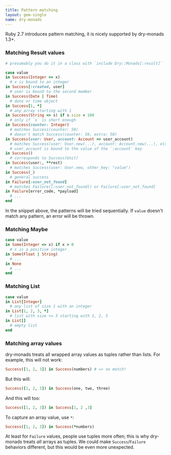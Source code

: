 ```yaml
---
title: Pattern matching
layout: gem-single
name: dry-monads
---
```


Ruby 2.7 introduces pattern matching, it is nicely supported by dry-monads 1.3+.

### Matching Result values

```ruby
# presumably you do it in a class with `include Dry::Monads[:result]`

case value
in Success(Integer => x)
  # x is bound to an integer
in Success[:created, user]
  # user is bound to the second member
in Success(Date | Time)
  # date or time object
in Success[1, *]
  # any array starting with 1
in Success(String => s) if s.size < 100
  # only if `s` is short enough
in Success(counter: Integer)
  # matches Success(counter: 50)
  # doesn't match Success(counter: 50, extra: 50)
in Success(user: User, account: Account => user_account)
  # matches Success(user: User.new(...), account: Account.new(...), else: ...)
  # user_account is bound to the value of the `:account` key
in Success()
  # corresponds to Success(Unit)
in Success(user:, **rest)
  # matches Success(user: User.new, other_key: "value")
in Success(_)
  # general success
in Failure[:user_not_found]
  # matches Failure([:user_not_found]) or Failure[:user_not_found]
in Failure[error_code, *payload]
  # ...
end
```

In the snippet above, the patterns will be tried sequentially. If `value` doesn't match any pattern, an error will be thrown.

### Matching Maybe

```ruby
case value
in Some(Integer => x) if x > 0
  # x is a positive integer
in Some(Float | String)
  # ...
in None
  # ...
end
```

### Matching List

```ruby
case value
in List[Integer]
  # any list of size 1 with an integer
in List[1, 2, 3, *]
  # list with size >= 3 starting with 1, 2, 3
in List[]
  # empty list
end
```

### Matching array values

dry-monads treats all wrapped array values as tuples rather than lists.
For example, this will not work:

```ruby
Success([1, 2, 3]) in Success(numbers) # => no match!
```

But this will:

```ruby
Success([1, 2, 3]) in Success(one, two, three)
```

And this will too:

```ruby
Success([1, 2, 3]) in Success[1, 2 ,3]
```

To capture an array value, use `*`:

```ruby
Success([1, 2, 3]) in Success(*numbers)
```

At least for `Failure` values, people use tuples more often; this is why dry-monads treats _all_ arrays as tuples. We could make `Success`/`Failure` behaviors different, but this would be even more unexpected.
